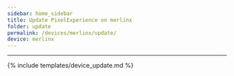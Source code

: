 ```yaml
---
sidebar: home_sidebar
title: Update PixelExperience on merlinx
folder: update
permalink: /devices/merlinx/update/
device: merlinx
---
```

---

{% include templates/device_update.md %}
